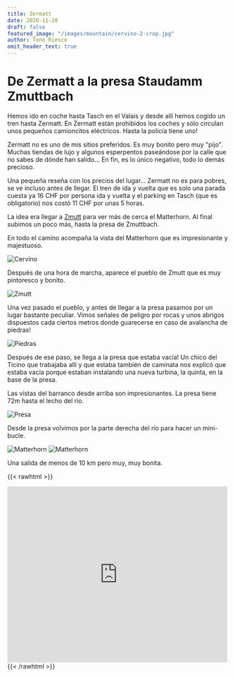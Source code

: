 ```yaml
---
title: Zermatt
date: 2020-11-28
draft: false
featured_image: "/images/mountain/cervino-2-crop.jpg"
author: Tono Riesco
omit_header_text: true
---
```


# De Zermatt a la presa Staudamm Zmuttbach

Hemos ido en coche hasta Tasch en el Valais y desde allí hemos cogido un tren hasta Zermatt. En Zermatt están prohibidos los coches y sólo circulan unos pequeños camioncitos eléctricos. Hasta la policía tiene uno!

Zermatt no es uno de mis sitios preferidos. Es muy bonito pero muy "pijo". Muchas tiendas de lujo y algunos esperpentos paseándose por la calle que no sabes de dónde han salido... En fin, es lo único negativo, todo lo demás precioso.

Una pequeña reseña con los precios del lugar... Zermatt no es para pobres, se ve incluso antes de llegar. El tren de ida y vuelta que es solo una parada cuesta ya 16 CHF por persona ida y vuelta y el parking en Tasch (que es obligatorio) nos costó 11 CHF por unas 5 horas.

La idea era llegar a [Zmutt](https://www.zermatt.ch/es/Zermatt-Matterhorn/Special-tips-Families-Offers/Los-miradores-mas-espectaculares-de-Zermatt/Zmutt) para ver más de cerca el Matterhorn. Al final subimos un poco más, hasta la presa de Zmuttbach.

En todo el camino acompaña la vista del Matterhorn que es impresionante y majestuoso.

![Cervino](/images/mountain/cervino-3.jpg)

Después de una hora de marcha, aparece el pueblo de Zmutt que es muy pintoresco y bonito.

![Zmutt](/images/mountain/zmutt-2.jpg)

Una vez pasado el pueblo, y antes de llegar a la presa pasamos por un lugar bastante peculiar. Vimos señales de peligro por rocas y unos abrigos dispuestos cada ciertos metros donde guarecerse en caso de avalancha de piedras!

![Piedras](/images/mountain/tim-espaldas.jpg)

Después de ese paso, se llega a la presa que estaba vacía! Un chico del Ticino que trabajaba allí y que estaba también de caminata nos explicó que estaba vacía porque estaban instalando una nueva turbina, la quinta, en la base de la presa.

Las vistas del barranco desde arriba son impresionantes. La presa tiene 72m hasta el lecho del rio.

![Presa](/images/mountain/barranco-3.jpg)

Desde la presa volvimos por la parte derecha del río para hacer un mini-bucle.

![Matterhorn](/images/mountain/cervino-1.jpg)
![Matterhorn](/images/mountain/cervino-2.jpg)

Una salida de menos de 10 km pero muy, muy bonita.

{{< rawhtml >}}
<iframe frameBorder="0" scrolling="no" src="https://es.wikiloc.com/wikiloc/spatialArtifacts.do?event=view&id=61356595&measures=off&title=off&near=off&images=off&maptype=H" width="500" height="400"></iframe>
{{< /rawhtml >}}
